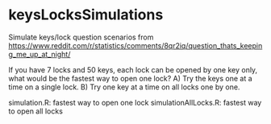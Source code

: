 # keysLocksSimulations
Simulate keys/lock question scenarios from https://www.reddit.com/r/statistics/comments/8qr2iq/question_thats_keeping_me_up_at_night/

If you have 7 locks and 50 keys, each lock can be opened by one key only, what would be the fastest way to open one lock?
A) Try the keys one at a time on a single lock.
B) Try one key at a time on all locks one by one.

simulation.R: fastest way to open one lock
simulationAllLocks.R: fastest way to open all locks
